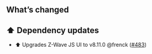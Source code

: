 ## What’s changed

## ⬆️ Dependency updates

- ⬆️ Upgrades Z-Wave JS UI to v8.11.0 @frenck ([#483](https://github.com/hassio-addons/addon-zwave-js-ui/pull/483))
